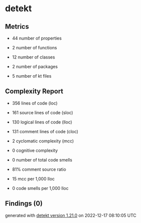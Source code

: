 # detekt

## Metrics

* 44 number of properties

* 2 number of functions

* 12 number of classes

* 2 number of packages

* 5 number of kt files

## Complexity Report

* 356 lines of code (loc)

* 161 source lines of code (sloc)

* 130 logical lines of code (lloc)

* 131 comment lines of code (cloc)

* 2 cyclomatic complexity (mcc)

* 0 cognitive complexity

* 0 number of total code smells

* 81% comment source ratio

* 15 mcc per 1,000 lloc

* 0 code smells per 1,000 lloc

## Findings (0)

generated with [detekt version 1.21.0](https://detekt.dev/) on 2022-12-17 08:10:05 UTC
